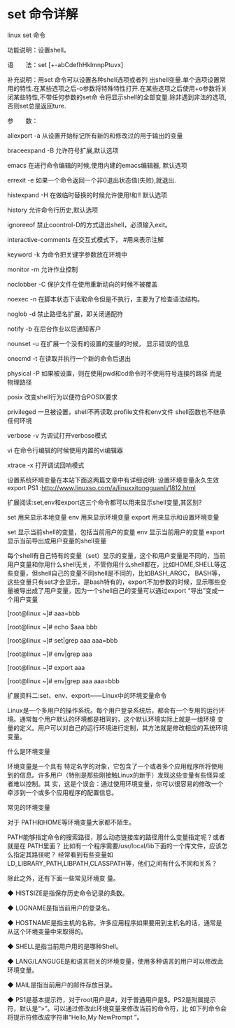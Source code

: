 # set 命令详解

linux  set 命令

功能说明：设置shell。

语　　法：set [+-abCdefhHklmnpPtuvx]

补充说明：用set 命令可以设置各种shell选项或者列 出shell变量.单个选项设置常用的特性.在某些选项之后-o参数将特殊特性打开.在某些选项之后使用+o参数将关闭某些特性,不带任何参数的set命 令将显示shell的全部变量.除非遇到非法的选项,否则set总是返回ture.

参　　数：

allexport                -a                        从设置开始标记所有新的和修改过的用于输出的变量         

braceexpand         -B                      允许符号扩展,默认选项  

emacs                                            在进行命令编辑的时候,使用内建的emacs编辑器, 默认选项

errexit                   -e                        如果一个命令返回一个非0退出状态值(失败),就退出.

histexpand           -H                      在做临时替换的时候允许使用!和!! 默认选项

history                                           允许命令行历史,默认选项

ignoreeof                                     禁止coontrol-D的方式退出shell，必须输入exit。

interactive-comments                  在交互式模式下， #用来表示注解

keyword             -k                     为命令把关键字参数放在环境中

monitor               -m                      允许作业控制

noclobber           -C                      保护文件在使用重新动向的时候不被覆盖

noexec                 -n                       在脚本状态下读取命令但是不执行，主要为了检查语法结构。

noglob                -d                       禁止路径名扩展，即关闭通配符     

notify                 -b                        在后台作业以后通知客户

nounset              -u                         在扩展一个没有的设置的变量的时候，    显示错误的信息     

onecmd               -t                          在读取并执行一个新的命令后退出       

physical              -P                       如果被设置，则在使用pwd和cd命令时不使用符号连接的路径 而是物理路径

posix                                             改变shell行为以便符合POSIX要求

privileged                                       一旦被设置，shell不再读取.profile文件和env文件 shell函数也不继承任何环境

verbose             -v                            为调试打开verbose模式

vi                                                  在命令行编辑的时候使用内置的vi编辑器

xtrace                  -x                            打开调试回响模式

 

设置系统环境变量在本站下面这两篇文章中有详细说明:
设置环境变量永久生效 export PS1 :http://www.linuxso.com/a/linuxxitongguanli/1812.html

扩展阅读:set,env和export这三个命令都可以用来显示shell变量,其区别?

set 用来显示本地变量
env 用来显示环境变量
export 用来显示和设置环境变量

set 显示当前shell的变量，包括当前用户的变量
env 显示当前用户的变量
export 显示当前导出成用户变量的shell变量

每个shell有自己特有的变量（set）显示的变量，这个和用户变量是不同的，当前用户变量和你用什么shell无关，不管你用什么shell都在，比如HOME,SHELL等这些变量，但shell自己的变量不同shell是不同的，比如BASH_ARGC， BASH等，这些变量只有set才会显示，是bash特有的，export不加参数的时候，显示哪些变量被导出成了用户变量，因为一个shell自己的变量可以通过export “导出”变成一个用户变量

[root@linux ~]# aaa=bbb

[root@linux ~]# echo $aaa
bbb

[root@linux ~]# set|grep aaa
aaa=bbb

[root@linux ~]# env|grep aaa

[root@linux ~]# export aaa

[root@linux ~]# env|grep aaa
aaa=bbb

扩展资料二:set、env、export——Linux中的环境变量命令

Linux是一个多用户的操作系统。每个用户登录系统后，都会有一个专用的运行环境。通常每个用户默认的环境都是相同的，这个默认环境实际上就是一组环境 变量的定义。用户可以对自己的运行环境进行定制，其方法就是修改相应的系统环境变量。

什么是环境变量

环境变量是一个具有 特定名字的对象，它包含了一个或者多个应用程序所将使用到的信息。许多用户（特别是那些刚接触Linux的新手）发现这些变量有些怪异或者难以控制。其 实，这是个误会：通过使用环境变量，你可以很容易的修改一个牵涉到一个或多个应用程序的配置信息。

常见的环境变量

对于 PATH和HOME等环境变量大家都不陌生。

PATH能够指定命令的搜索路径，那么动态链接库的路径用什么变量指定呢？或者就是在 PATH里面？
比如有一个程序需要/usr/local/lib下面的一个库文件，应该怎么指定其路径呢？
经常看到有些变量如 LD_LIBRARY_PATH,LIBPATH,CLASSPATH等，他们之间有什么不同和关系？

除此之外，还有下面一些常见环境变 量。

◆ HISTSIZE是指保存历史命令记录的条数。

◆ LOGNAME是指当前用户的登录名。

◆ HOSTNAME是指主机的名称，许多应用程序如果要用到主机名的话，通常是从这个环境变量中来取得的。

◆ SHELL是指当前用户用的是哪种Shell。

◆ LANG/LANGUGE是和语言相关的环境变量，使用多种语言的用户可以修改此环境变量。

◆ MAIL是指当前用户的邮件存放目录。

◆ PS1是基本提示符，对于root用户是#，对于普通用户是$。PS2是附属提示符，默认是“>”。可以通过修改此环境变量来修改当前的命令符，比 如下列命令会将提示符修改成字符串“Hello,My NewPrompt  ”。
